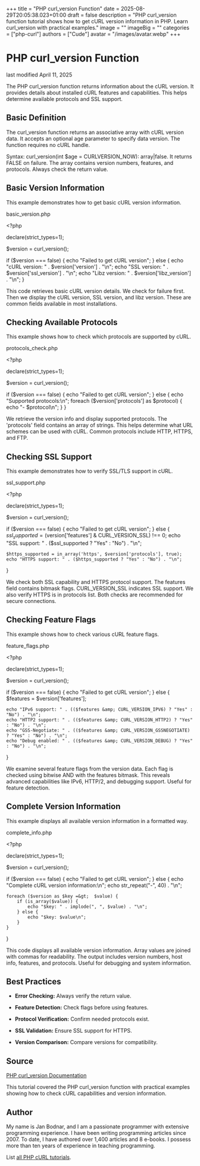 +++
title = "PHP curl_version Function"
date = 2025-08-29T20:05:38.023+01:00
draft = false
description = "PHP curl_version function tutorial shows how to get cURL version information in PHP. Learn curl_version with practical examples."
image = ""
imageBig = ""
categories = ["php-curl"]
authors = ["Cude"]
avatar = "/images/avatar.webp"
+++

# PHP curl_version Function

last modified April 11, 2025

The PHP curl_version function returns information about the cURL
version. It provides details about installed cURL features and capabilities.
This helps determine available protocols and SSL support.

## Basic Definition

The curl_version function returns an associative array with cURL
version data. It accepts an optional age parameter to specify data version.
The function requires no cURL handle.

Syntax: curl_version(int $age = CURLVERSION_NOW): array|false. It
returns FALSE on failure. The array contains version numbers, features, and
protocols. Always check the return value.

## Basic Version Information

This example demonstrates how to get basic cURL version information.

basic_version.php
  

&lt;?php

declare(strict_types=1);

$version = curl_version();

if ($version === false) {
    echo "Failed to get cURL version";
} else {
    echo "cURL version: " . $version['version'] . "\n";
    echo "SSL version: " . $version['ssl_version'] . "\n";
    echo "Libz version: " . $version['libz_version'] . "\n";
}

This code retrieves basic cURL version details. We check for failure first.
Then we display the cURL version, SSL version, and libz version. These are
common fields available in most installations.

## Checking Available Protocols

This example shows how to check which protocols are supported by cURL.

protocols_check.php
  

&lt;?php

declare(strict_types=1);

$version = curl_version();

if ($version === false) {
    echo "Failed to get cURL version";
} else {
    echo "Supported protocols:\n";
    foreach ($version['protocols'] as $protocol) {
        echo "- $protocol\n";
    }
}

We retrieve the version info and display supported protocols. The 'protocols'
field contains an array of strings. This helps determine what URL schemes can
be used with cURL. Common protocols include HTTP, HTTPS, and FTP.

## Checking SSL Support

This example demonstrates how to verify SSL/TLS support in cURL.

ssl_support.php
  

&lt;?php

declare(strict_types=1);

$version = curl_version();

if ($version === false) {
    echo "Failed to get cURL version";
} else {
    $ssl_supported = ($version['features'] &amp; CURL_VERSION_SSL) !== 0;
    echo "SSL support: " . ($ssl_supported ? "Yes" : "No") . "\n";
    
    $https_supported = in_array('https', $version['protocols'], true);
    echo "HTTPS support: " . ($https_supported ? "Yes" : "No") . "\n";
}

We check both SSL capability and HTTPS protocol support. The features field
contains bitmask flags. CURL_VERSION_SSL indicates SSL support. We also verify
HTTPS is in protocols list. Both checks are recommended for secure connections.

## Checking Feature Flags

This example shows how to check various cURL feature flags.

feature_flags.php
  

&lt;?php

declare(strict_types=1);

$version = curl_version();

if ($version === false) {
    echo "Failed to get cURL version";
} else {
    $features = $version['features'];
    
    echo "IPv6 support: " . (($features &amp; CURL_VERSION_IPV6) ? "Yes" : "No") . "\n";
    echo "HTTP2 support: " . (($features &amp; CURL_VERSION_HTTP2) ? "Yes" : "No") . "\n";
    echo "GSS-Negotiate: " . (($features &amp; CURL_VERSION_GSSNEGOTIATE) ? "Yes" : "No") . "\n";
    echo "Debug enabled: " . (($features &amp; CURL_VERSION_DEBUG) ? "Yes" : "No") . "\n";
}

We examine several feature flags from the version data. Each flag is checked
using bitwise AND with the features bitmask. This reveals advanced capabilities
like IPv6, HTTP/2, and debugging support. Useful for feature detection.

## Complete Version Information

This example displays all available version information in a formatted way.

complete_info.php
  

&lt;?php

declare(strict_types=1);

$version = curl_version();

if ($version === false) {
    echo "Failed to get cURL version";
} else {
    echo "Complete cURL version information:\n";
    echo str_repeat("-", 40) . "\n";
    
    foreach ($version as $key =&gt;  $value) {
        if (is_array($value)) {
            echo "$key: " . implode(", ", $value) . "\n";
        } else {
            echo "$key: $value\n";
        }
    }
}

This code displays all available version information. Array values are joined
with commas for readability. The output includes version numbers, host info,
features, and protocols. Useful for debugging and system information.

## Best Practices

- **Error Checking:** Always verify the return value.

- **Feature Detection:** Check flags before using features.

- **Protocol Verification:** Confirm needed protocols exist.

- **SSL Validation:** Ensure SSL support for HTTPS.

- **Version Comparison:** Compare versions for compatibility.

## Source

[PHP curl_version Documentation](https://www.php.net/manual/en/function.curl-version.php)

This tutorial covered the PHP curl_version function with practical
examples showing how to check cURL capabilities and version information.

## Author

My name is Jan Bodnar, and I am a passionate programmer with extensive
programming experience. I have been writing programming articles since 2007.
To date, I have authored over 1,400 articles and 8 e-books. I possess more
than ten years of experience in teaching programming.

List [all PHP cURL tutorials](/php/#php-curl).